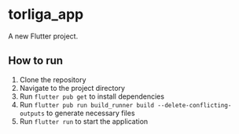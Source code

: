 # torliga_app

A new Flutter project.

## How to run

1. Clone the repository
2. Navigate to the project directory
3. Run `flutter pub get` to install dependencies
4. Run `flutter pub run build_runner build --delete-conflicting-outputs` to generate necessary files
5. Run `flutter run` to start the application
